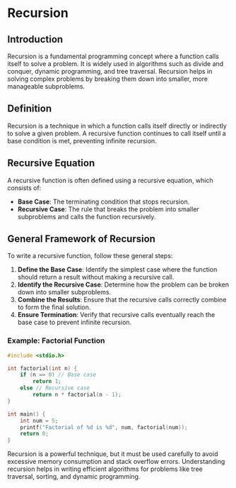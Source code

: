 # Recursion

## Introduction
Recursion is a fundamental programming concept where a function calls itself to solve a problem. It is widely used in algorithms such as divide and conquer, dynamic programming, and tree traversal. Recursion helps in solving complex problems by breaking them down into smaller, more manageable subproblems.

## Definition
Recursion is a technique in which a function calls itself directly or indirectly to solve a given problem. A recursive function continues to call itself until a base condition is met, preventing infinite recursion.

## Recursive Equation
A recursive function is often defined using a recursive equation, which consists of:
- **Base Case**: The terminating condition that stops recursion.
- **Recursive Case**: The rule that breaks the problem into smaller subproblems and calls the function recursively.

## General Framework of Recursion
To write a recursive function, follow these general steps:

1. **Define the Base Case**: Identify the simplest case where the function should return a result without making a recursive call.
2. **Identify the Recursive Case**: Determine how the problem can be broken down into smaller subproblems.
3. **Combine the Results**: Ensure that the recursive calls correctly combine to form the final solution.
4. **Ensure Termination**: Verify that recursive calls eventually reach the base case to prevent infinite recursion.

### Example: Factorial Function
```c
#include <stdio.h>

int factorial(int n) {
    if (n == 0) // Base case
        return 1;
    else // Recursive case
        return n * factorial(n - 1);
}

int main() {
    int num = 5;
    printf("Factorial of %d is %d", num, factorial(num));
    return 0;
}
```

Recursion is a powerful technique, but it must be used carefully to avoid excessive memory consumption and stack overflow errors. Understanding recursion helps in writing efficient algorithms for problems like tree traversal, sorting, and dynamic programming.
